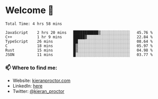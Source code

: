# Welcome 🦘

<!--START_SECTION:waka-->

```text
Total Time: 4 hrs 58 mins

JavaScript    2 hrs 20 mins   ███████████▒░░░░░░░░░░░░░   45.76 %
C++           1 hr 9 mins     █████▓░░░░░░░░░░░░░░░░░░░   22.84 %
TypeScript    26 mins         ██░░░░░░░░░░░░░░░░░░░░░░░   08.64 %
C             18 mins         █▒░░░░░░░░░░░░░░░░░░░░░░░   05.97 %
Rust          15 mins         █▒░░░░░░░░░░░░░░░░░░░░░░░   04.98 %
JSON          11 mins         █░░░░░░░░░░░░░░░░░░░░░░░░   03.77 %
```

<!--END_SECTION:waka-->

### 📫 Where to find me:

-   Website: [kieranproctor.com](https://kieranproctor.com/)
-   LinkedIn: [here](https://www.linkedin.com/in/kieran-proctor-086b5a159/)
-   Twitter: [@kieran_proctor](https://twitter.com/kieran_proctor)
